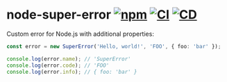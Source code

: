 # node-super-error [![npm](https://img.shields.io/npm/v/@andrewscwei/super-error.svg)](https://www.npmjs.com/package/@andrewscwei/super-error) [![CI](https://github.com/andrewscwei/node-super-error/workflows/CI/badge.svg)](https://github.com/andrewscwei/node-super-error/actions?query=workflow%3ACI) [![CD](https://github.com/andrewscwei/node-super-error/workflows/CD/badge.svg)](https://github.com/andrewscwei/node-super-error/actions?query=workflow%3ACD)

Custom error for Node.js with additional properties:

```ts
const error = new SuperError('Hello, world!', 'FOO', { foo: 'bar' });

console.log(error.name); // 'SuperError'
console.log(error.code); // 'FOO'
console.log(error.info); // { foo: 'bar' }
```
